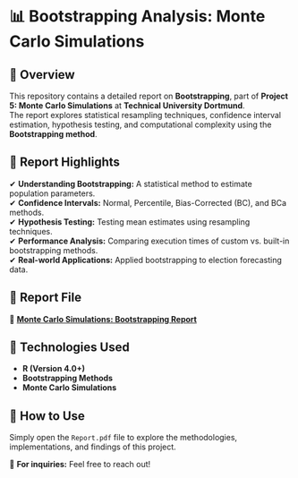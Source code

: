 # 📊 Bootstrapping Analysis: Monte Carlo Simulations  

## 📌 Overview  
This repository contains a detailed report on **Bootstrapping**, part of **Project 5: Monte Carlo Simulations** at **Technical University Dortmund**.  
The report explores statistical resampling techniques, confidence interval estimation, hypothesis testing, and computational complexity using the **Bootstrapping method**.  

## 📖 Report Highlights  
✔ **Understanding Bootstrapping:** A statistical method to estimate population parameters.  
✔ **Confidence Intervals:** Normal, Percentile, Bias-Corrected (BC), and BCa methods.  
✔ **Hypothesis Testing:** Testing mean estimates using resampling techniques.  
✔ **Performance Analysis:** Comparing execution times of custom vs. built-in bootstrapping methods.  
✔ **Real-world Applications:** Applied bootstrapping to election forecasting data.  

## 📂 Report File  
📄 **[Monte Carlo Simulations: Bootstrapping Report](./Report.pdf)**  

## 🔧 Technologies Used  
- **R (Version 4.0+)**  
- **Bootstrapping Methods**  
- **Monte Carlo Simulations**  

## 🚀 How to Use  
Simply open the `Report.pdf` file to explore the methodologies, implementations, and findings of this project.  

📩 **For inquiries:** Feel free to reach out!  